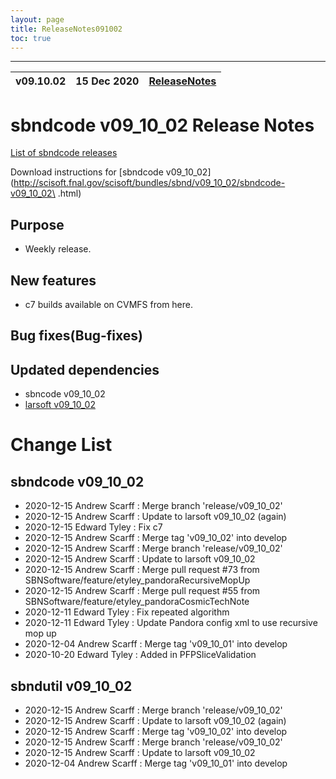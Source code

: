 ```yaml
---
layout: page
title: ReleaseNotes091002
toc: true
---
```


-----------------------------------------------------------------------------
| v09.10.02 | 15 Dec 2020 | [ReleaseNotes](ReleaseNotes091002.html) |
| --- | --- | --- |



sbndcode v09_10_02 Release Notes
=======================================================================================

[List of sbndcode releases](List_of_SBND_code_releases.html)

Download instructions for [sbndcode v09_10_02](http://scisoft.fnal.gov/scisoft/bundles/sbnd/v09_10_02/sbndcode-v09_10_02\
.html)

Purpose
---------------------------------------------------

* Weekly release.

New features
---------------------------------------------------

* c7 builds available on CVMFS from here.

Bug fixes(Bug-fixes)
---------------------------------------------------

Updated dependencies
---------------------------------------------------

* sbncode v09_10_02
* [larsoft v09_10_02](https://cdcvs.fnal.gov/redmine/projects/larsoft/wiki/ReleaseNotes091002)

Change List
==========================================

sbndcode v09_10_02
---------------------------------------------------

* 2020-12-15  Andrew Scarff : Merge branch 'release/v09_10_02'
* 2020-12-15  Andrew Scarff : Update to larsoft v09_10_02 (again)
* 2020-12-15  Edward Tyley : Fix c7
* 2020-12-15  Andrew Scarff : Merge tag 'v09_10_02' into develop
* 2020-12-15  Andrew Scarff : Merge branch 'release/v09_10_02'
* 2020-12-15  Andrew Scarff : Update to larsoft v09_10_02
* 2020-12-15  Andrew Scarff : Merge pull request #73 from SBNSoftware/feature/etyley_pandoraRecursiveMopUp
* 2020-12-15  Andrew Scarff : Merge pull request #55 from SBNSoftware/feature/etyley_pandoraCosmicTechNote
* 2020-12-11  Edward Tyley : Fix repeated algorithm
* 2020-12-11  Edward Tyley : Update Pandora config xml to use recursive mop up
* 2020-12-04  Andrew Scarff : Merge tag 'v09_10_01' into develop
* 2020-10-20  Edward Tyley : Added in PFPSliceValidation

sbndutil v09_10_02
---------------------------------------------------

* 2020-12-15  Andrew Scarff : Merge branch 'release/v09_10_02'
* 2020-12-15  Andrew Scarff : Update to larsoft v09_10_02 (again)
* 2020-12-15  Andrew Scarff : Merge tag 'v09_10_02' into develop
* 2020-12-15  Andrew Scarff : Merge branch 'release/v09_10_02'
* 2020-12-15  Andrew Scarff : Update to larsoft v09_10_02
* 2020-12-04  Andrew Scarff : Merge tag 'v09_10_01' into develop
